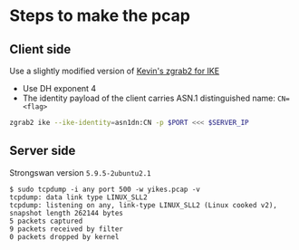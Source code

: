 # Steps to make the pcap

## Client side

Use a slightly modified version of [Kevin's zgrab2 for IKE](https://github.com/kevin-he-01/zgrab2)

- Use DH exponent 4
- The identity payload of the client carries ASN.1 distinguished name: `CN=<flag>`

```bash
zgrab2 ike --ike-identity=asn1dn:CN -p $PORT <<< $SERVER_IP
```

## Server side

Strongswan version `5.9.5-2ubuntu2.1`

```text
$ sudo tcpdump -i any port 500 -w yikes.pcap -v
tcpdump: data link type LINUX_SLL2
tcpdump: listening on any, link-type LINUX_SLL2 (Linux cooked v2), snapshot length 262144 bytes
5 packets captured
9 packets received by filter
0 packets dropped by kernel
```
